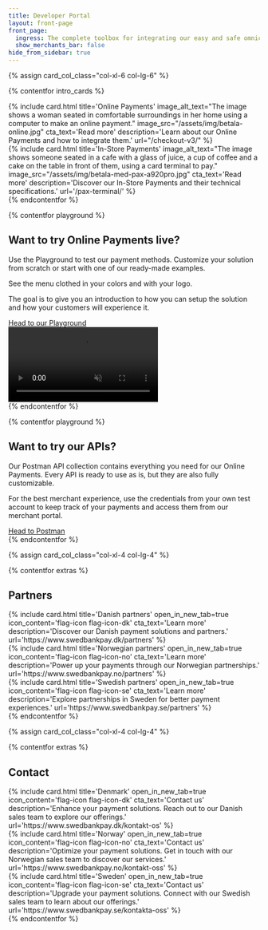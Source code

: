 ```yaml
---
title: Developer Portal
layout: front-page
front_page:
  ingress: The complete toolbox for integrating our easy and safe omnichannel payment solutions.
  show_merchants_bar: false
hide_from_sidebar: true
---
```


{% assign card_col_class="col-xl-6 col-lg-6" %}

{% contentfor intro_cards %}
  <div class="row">
    <div class="{{ card_col_class }}">
        {% include card.html title='Online Payments'
        image_alt_text="The image shows a woman seated in comfortable surroundings in her home using a computer to make an online payment."
        image_src="/assets/img/betala-online.jpg"
        cta_text='Read more'
        description='Learn about our Online Payments and how to integrate them.'
        url="/checkout-v3/"
        %}
    </div>
    <div class="{{ card_col_class }}">
        {% include card.html title='In-Store Payments'
        image_alt_text="The image shows someone seated in a cafe with a glass of juice, a cup of coffee and a cake on the table in front of them, using a card terminal to pay."
        image_src="/assets/img/betala-med-pax-a920pro.jpg"
        cta_text='Read more'
        description='Discover our In-Store Payments and their technical specifications.'
        url='/pax-terminal/'
        %}
    </div>
  </div>
{% endcontentfor %}

{% contentfor playground %}
  <div class="row slab mt-5 ml-0 mr-0">
    <div class="col-lg-7 pl-2 mb-2">
      <h2>Want to try Online Payments live?</h2>
      <p>Use the Playground to test our payment methods. Customize your solution from scratch or start with one of our ready-made examples.</p>
      <p>See the menu clothed in your colors and with your logo.</p>
      <p>The goal is to give you an introduction to how you can setup the solution and how your customers will experience it.</p>
      <div class="mt-5">
        <a class="btn btn-primary playground-cta" target="_blank" href="https://playground.swedbankpay.com" type="button">Head to our Playground <i class="at-arrow-right ml-2" aria-hidden="true"></i></a>
      </div>
    </div>
    <div class="col-lg-5 pr-0 d-flex justify-content-end">
      <div class="video-container">
        <video loop autoplay muted><source src="/assets/mp4/Playground_2_Logo_Tall.mp4" type="video/mp4"></video>
      </div>
    </div>
  </div>
{% endcontentfor %}

{% contentfor playground %}
  <div class="row slab mt-5 ml-0 mr-0">
    <div class="col pl-2 mb-2">
      <h2>Want to try our APIs?</h2>
      <p>Our Postman API collection contains everything you need for our Online Payments. Every API is ready to use as is, but they are also fully customizable.</p>
      <p>For the best merchant experience, use the credentials from your own test account to keep track of your payments and access them from our merchant portal.</p>
      <div class="mt-5">
        <a class="btn btn-primary playground-cta" target="_blank" href="https://www.postman.com/swedbankpay/swedbank-pay-online/collection/000bv9t/testsuite" type="button">Head to Postman <i class="at-arrow-right ml-2" aria-hidden="true"></i></a>
      </div>
    </div>
  </div>
{% endcontentfor %}

{% assign card_col_class="col-xl-4 col-lg-4" %}

{% contentfor extras %}
  <h2 id="front-page-contact-partners" class="heading-line">Partners</h2>
  <div class="row mt-4">
    <div class="{{ card_col_class }}">
      {% include card.html
          title='Danish partners'
          open_in_new_tab=true
          icon_content='flag-icon flag-icon-dk'
          cta_text='Learn more'
          description='Discover our Danish payment solutions and partners.'
          url='https://www.swedbankpay.dk/partners'
      %}
    </div>
    <div class="{{ card_col_class }}">
      {% include card.html
          title='Norwegian partners'
          open_in_new_tab=true
          icon_content='flag-icon flag-icon-no'
          cta_text='Learn more'
          description='Power up your payments through our Norwegian partnerships.'
          url='https://www.swedbankpay.no/partners'
      %}
    </div>
    <div class="{{ card_col_class }}">
      {% include card.html
          title='Swedish partners'
          open_in_new_tab=true
          icon_content='flag-icon flag-icon-se'
          cta_text='Learn more'
          description='Explore partnerships in Sweden for better payment experiences.'
          url='https://www.swedbankpay.se/partners'
      %}
    </div>
  </div>
{% endcontentfor %}

{% assign card_col_class="col-xl-4 col-lg-4" %}

{% contentfor extras %}
  <h2 id="front-page-contact-partners" class="heading-line">Contact</h2>
  <div class="row mt-4">
    <div class="{{ card_col_class }}">
      {% include card.html
          title='Denmark'
          open_in_new_tab=true
          icon_content='flag-icon flag-icon-dk'
          cta_text='Contact us'
          description='Enhance your payment solutions. Reach out to our Danish sales team to explore our offerings.'
          url='https://www.swedbankpay.dk/kontakt-os'
      %}
    </div>
    <div class="{{ card_col_class }}">
      {% include card.html
          title='Norway'
          open_in_new_tab=true
          icon_content='flag-icon flag-icon-no'
          cta_text='Contact us'
          description='Optimize your payment solutions. Get in touch with our Norwegian sales team to discover our services.'
          url='https://www.swedbankpay.no/kontakt-oss'
      %}
    </div>
    <div class="{{ card_col_class }}">
      {% include card.html
          title='Sweden'
          open_in_new_tab=true
          icon_content='flag-icon flag-icon-se'
          cta_text='Contact us'
          description='Upgrade your payment solutions. Connect with our Swedish sales team to learn about our offerings.'
          url='https://www.swedbankpay.se/kontakta-oss'
      %}
    </div>
  </div>
{% endcontentfor %}
